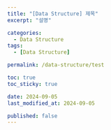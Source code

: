 ```yaml
---
title: "[Data Structure] 제목"
excerpt: "설명"

categories:
  - Data Structure
tags:
  - [Data Structure]

permalink: /data-structure/test

toc: true
toc_sticky: true

date: 2024-09-05
last_modified_at: 2024-09-05

published: false
---
```


